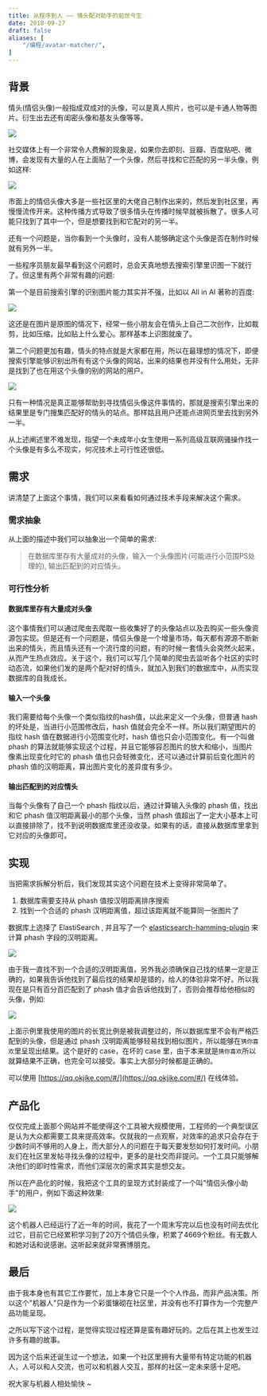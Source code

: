 ```yaml
---
title: 从程序到人 —— 情头配对助手的前世今生
date: 2018-09-27
draft: false
aliases: [
    "/编程/avatar-matcher/",
]
---
```


## 背景

情头(情侣头像)一般指成双成对的头像，可以是真人照片，也可以是卡通人物等图片。衍生出去还有闺密头像和基友头像等等。

![](https://cdn.joway.io/images/1538015444.png?imageMogr2/thumbnail/!70p)

社交媒体上有一个非常令人费解的现象是，如果你去即刻、豆瓣、百度贴吧、微博，会发现有大量的人在上面贴了一个头像，然后寻找和它匹配的另一半头像，例如这样:

![](https://cdn.joway.io/images/1538016090.png?imageMogr2/thumbnail/!70p)

市面上的情侣头像大多是一些社区里的大佬自己制作出来的，然后发到社区里，再慢慢流传开来。这种传播方式导致了很多情头在传播时候早就被拆散了。很多人可能只找到了其中一个，但是想要找到和它配对的另一半。

还有一个问题是，当你看到一个头像时，没有人能够确定这个头像是否在制作时候就有另外一半。

一些程序员朋友最早看到这个问题时，总会天真地想去搜索引擎里识图一下就行了。但这里有两个非常有趣的问题:

第一个是目前搜索引擎的识别图片能力其实并不强，比如以 All in AI 著称的百度:

![](https://cdn.joway.io/images/1538016451.png?imageMogr2/thumbnail/!70p)

这还是在图片是原图的情况下，经常一些小朋友会在情头上自己二次创作，比如裁剪，比如压缩，比如贴上什么爱心。那样基本上识图就废了。

第二个问题更加有趣，情头的特点就是大家都在用，所以在最理想的情况下，即便搜索引擎能够识别出所有有这个头像的网站，出来的结果也并没有什么用处，无非是找到了也在用这个头像的别的网站的用户。

![](https://cdn.joway.io/images/1538016570.png?imageMogr2/thumbnail/!70p)

只有一种情况是真正能够帮助到寻找情侣头像这件事情的，那就是搜索引擎出来的结果里是专门搜集匹配好的情头的站点。那样姑且用户还能点进网页里去找到另外一半。

从上述阐述里不难发现，指望一个未成年小女生使用一系列高级互联网骚操作找一个头像是有多么不现实，何况技术上可行性还很低。

<!--more-->

## 需求

讲清楚了上面这个事情，我们可以来看看如何通过技术手段来解决这个需求。

### 需求抽象

从上面的描述中我们可以抽象出一个简单的需求:

> 在数据库里存有大量成对的头像，输入一个头像图片(可能进行小范围PS处理的), 输出匹配到的对应情头。

### 可行性分析

#### 数据库里存有大量成对头像

这个事情我们可以通过爬虫去爬取一些收集好了的头像站点以及去购买一些头像资源包实现。但是还有一个问题是，情侣头像是一个增量市场，每天都有源源不断新出来的情头，而且情头还有一个流行度的问题，有的时候一套情头会突然火起来，从而产生热点效应。关于这个，我们可以写几个简单的爬虫去监听各个社区的实时动态流，如果他们发的是两个配对好的情头，就加入到我们的数据库中，从而实现数据库的自我成长。

#### 输入一个头像

我们需要给每个头像一个类似指纹的hash值，以此来定义一个头像，但普通 hash 的坏处是，当进行小范围修改后，hash 值就会完全不一样。所以我们期望图片的指纹 hash 值在数据进行小范围变化时，hash 值也只会小范围变化。有一个叫做 phash 的算法就能够实现这个过程，并且它能够容忍图片的放大和缩小，当图片像素出现变化时它的 phash 值也只会轻微变化，还可以通过计算前后变化图片的 phash 值的汉明距离，算出图片变化的差异度有多少。

#### 输出匹配到的对应情头

当每个头像有了自己一个 phash 指纹以后，通过计算输入头像的 phash 值，找出和它 phash 值汉明距离最小的那个头像，当然 phash 值超出了一定大小基本上可以直接排除了，找不到说明数据库里还没收录。如果有的话，直接从数据库里拿到它对应的头像即可。

## 实现

当把需求拆解分析后，我们发现其实这个问题在技术上变得非常简单了。

1. 数据库需要支持从 phash 值按汉明距离排序搜索
2. 找到一个合适的 phash 汉明距离值，超过该距离就不能算同一张图片了

数据库上选择了 ElastiSearch , 并且写了一个 [elasticsearch-hamming-plugin](https://github.com/joway/elasticsearch-hamming-plugin) 来计算 phash 字段的汉明距离。

![](https://cdn.joway.io/images/1538027425.png?imageMogr2/thumbnail/!70p)

由于我一直找不到一个合适的汉明距离值，另外我必须确保自己找的结果一定是正确的，如果我告诉他找到了最后找的结果却是错的，给人的体验非常不好。所以我现在是只有百分百匹配到了 phash 值才会告诉他找到了，否则会推荐给他相似的头像，例如:

![](https://cdn.joway.io/images/1538021809.png?imageMogr2/thumbnail/!70p)

上面示例里我使用的图片的长宽比例是被我调整过的，所以数据库里不会有严格匹配到的头像，但是通过 phash 汉明距离能够轻易找到相似图片，所以能够在`猜你喜欢`里呈现出结果。这个是好的 case，在坏的 case 里，由于本来就是`猜你喜欢`所以就算结果不正确，也完全可以接受。事实上大部分时候都是正确的。

可以使用 [https://qq.okjike.com/#/](https://qq.okjike.com/#/) 在线体验。

## 产品化

仅仅完成上面那个网站并不能使得这个工具被大规模使用，工程师的一个典型误区是认为大众都需要工具来提高效率。仅就我的一点观察，对效率的追求只会存在于少数时间不够用的人身上，而大部分人的问题在于每天要发愁如何打发时间。小朋友们在社区里发帖寻找头像的过程中，更多的是社交而非提问。一个工具只能够解决他们的即时性需求，而他们深层次的需求其实是想交友。

所以在产品化的时候，我把这个工具的呈现方式封装成了一个叫"情侣头像小助手"的用户，例如下面这种效果:

![](https://cdn.joway.io/images/1538025863.png?imageMogr2/thumbnail/!70p)

这个机器人已经运行了近一年的时间，我花了一个周末写完以后也没有时间去优化过它，目前它已经累积学习到了20万个情侣头像，积累了4669个粉丝。有无数人和她对话和说感谢。这听起来就非常赛博朋克。

## 最后

由于我本身也有其它工作要忙，加上本身它只是一个个人作品，而非产品决策。所以这个"机器人"只是作为一个彩蛋镶砌在社区里，并没有也不打算作为一个完整产品功能呈现。

之所以写下这个过程，是觉得实现过程还算是蛮有趣好玩的。之后在其上也发生过许多有趣的故事。

因为这个后来还诞生过一个想法，如果一个社区里拥有大量带有特定功能的机器人，人可以和人交流，也可以和机器人交互，那样的社区一定未来感十足吧。

祝大家与机器人相处愉快 ~









